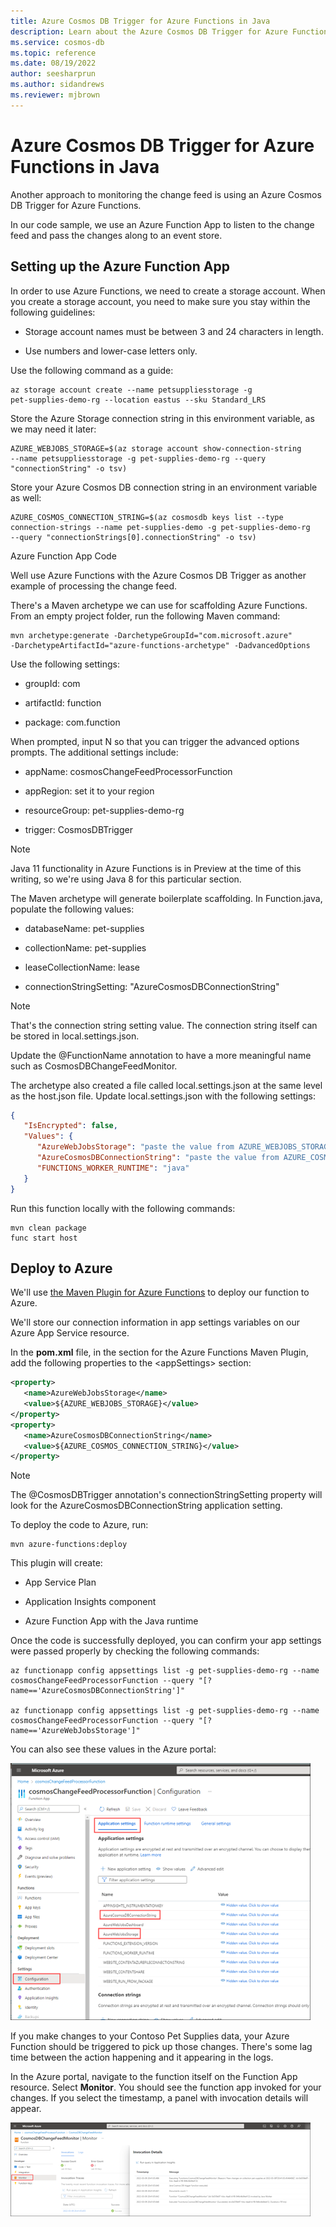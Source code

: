 ```yaml
---
title: Azure Cosmos DB Trigger for Azure Functions in Java
description: Learn about the Azure Cosmos DB Trigger for Azure Functions in Java.
ms.service: cosmos-db
ms.topic: reference
ms.date: 08/19/2022
author: seesharprun
ms.author: sidandrews
ms.reviewer: mjbrown
---
```


# Azure Cosmos DB Trigger for Azure Functions in Java

Another approach to monitoring the change feed is using an Azure Cosmos DB Trigger for Azure Functions.

In our code sample, we use an Azure Function App to listen to the change feed and pass the changes along to an event store.

## Setting up the Azure Function App

In order to use Azure Functions, we need to create a storage account. When you create a storage account, you need to make sure you stay within the following guidelines:

- Storage account names must be between 3 and 24 characters in length.

- Use numbers and lower-case letters only.

Use the following command as a guide:

```azurecli
az storage account create --name petsuppliesstorage -g
pet-supplies-demo-rg --location eastus --sku Standard_LRS
```

Store the Azure Storage connection string in this environment variable, as we may need it later:

```azurecli
AZURE_WEBJOBS_STORAGE=$(az storage account show-connection-string
--name petsuppliesstorage -g pet-supplies-demo-rg --query
"connectionString" -o tsv)
```

Store your Azure Cosmos DB connection string in an environment variable
as well:

```azurecli
AZURE_COSMOS_CONNECTION_STRING=$(az cosmosdb keys list --type
connection-strings --name pet-supplies-demo -g pet-supplies-demo-rg
--query "connectionStrings[0].connectionString" -o tsv)
```

Azure Function App Code

Well use Azure Functions with the Azure Cosmos DB Trigger as another
example of processing the change feed.

There's a Maven archetype we can use for scaffolding Azure Functions. From an empty project folder, run the following Maven command:

```maven
mvn archetype:generate -DarchetypeGroupId="com.microsoft.azure"
-DarchetypeArtifactId="azure-functions-archetype" -DadvancedOptions
```

Use the following settings:

- groupId: com

- artifactId: function

- package: com.function

When prompted, input N so that you can trigger the advanced options prompts. The additional settings include:

- appName: cosmosChangeFeedProcessorFunction

- appRegion: set it to your region

- resourceGroup: pet-supplies-demo-rg

- trigger: CosmosDBTrigger

> [!NOTE]
> Java 11 functionality in Azure Functions is in Preview at the time of this writing, so we're using Java 8 for this particular section.

The Maven archetype will generate boilerplate scaffolding. In Function.java, populate the following values:

- databaseName: pet-supplies

- collectionName: pet-supplies

- leaseCollectionName: lease

- connectionStringSetting: "AzureCosmosDBConnectionString"

> [!NOTE]
> That's the connection string setting value. The connection string itself can be stored in local.settings.json.

Update the @FunctionName annotation to have a more meaningful name such
as CosmosDBChangeFeedMonitor.

The archetype also created a file called local.settings.json at the same level as the host.json file. Update local.settings.json with the following settings:

```json
{
   "IsEncrypted": false,
   "Values": {
      "AzureWebJobsStorage": "paste the value from AZURE_WEBJOBS_STORAGE",
      "AzureCosmosDBConnectionString": "paste the value from AZURE_COSMOS_CONNECTION_STRING",
      "FUNCTIONS_WORKER_RUNTIME": "java"
   }
}
```

Run this function locally with the following commands:

```maven
mvn clean package
func start host
```

## Deploy to Azure

We'll use [the Maven Plugin for Azure Functions](https://github.com/microsoft/azure-maven-plugins/wiki/Azure-Functions) to deploy our function to Azure.

We'll store our connection information in app settings variables on our Azure App Service resource.

In the **pom.xml** file, in the section for the Azure Functions Maven Plugin, add the following properties to the \<appSettings\> section:

```xml
<property>
   <name>AzureWebJobsStorage</name>
   <value>${AZURE_WEBJOBS_STORAGE}</value>
</property>
<property>
   <name>AzureCosmosDBConnectionString</name>
   <value>${AZURE_COSMOS_CONNECTION_STRING}</value>
</property>
```

> [!NOTE]
> The \@CosmosDBTrigger annotation's connectionStringSetting property will look for the AzureCosmosDBConnectionString application setting.

To deploy the code to Azure, run:

```maven
mvn azure-functions:deploy
```

This plugin will create:

- App Service Plan

- Application Insights component

- Azure Function App with the Java runtime

Once the code is successfully deployed, you can confirm your app settings were passed properly by checking the following commands:

```azurecli
az functionapp config appsettings list -g pet-supplies-demo-rg --name
cosmosChangeFeedProcessorFunction --query "[?
name=='AzureCosmosDBConnectionString']"

az functionapp config appsettings list -g pet-supplies-demo-rg --name
cosmosChangeFeedProcessorFunction --query "[? name=='AzureWebJobsStorage']"
```

You can also see these values in the Azure portal:

![Screenshot showing the Configuration page of the Azure Function App.](./media/change-feed-with-cosmos-db-trigger-function/function-app-configuration.png)

If you make changes to your Contoso Pet Supplies data, your Azure Function should be triggered to pick up those changes. There's some lag time between the action happening and it appearing in the logs.

In the Azure portal, navigate to the function itself on the Function App resource. Select **Monitor**. You should see the function app invoked for your changes. If you select the timestamp, a panel with invocation details will appear.

![Screenshot showing the Monitor page of the Azure Function App.](./media/change-feed-with-cosmos-db-trigger-function/function-app-monitor.png)

